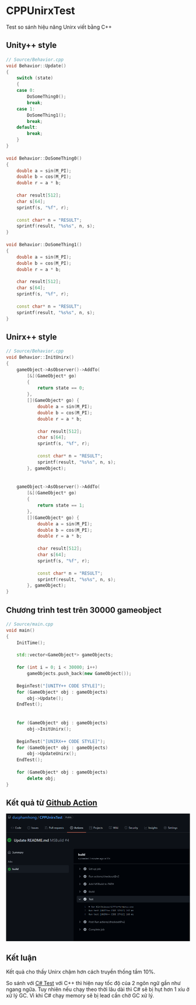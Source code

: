 # CPPUnirxTest

Test so sánh hiệu năng Unirx viết bằng C++

## Unity++ style
```C++
// Source/Behavior.cpp
void Behavior::Update()
{
	switch (state)
	{
	case 0:
		DoSomeThing0();
		break;
	case 1:
		DoSomeThing1();
		break;
	default:
		break;
	}
}

void Behavior::DoSomeThing0()
{
	double a = sin(M_PI);
	double b = cos(M_PI);
	double r = a * b;

	char result[512];
	char s[64];
	sprintf(s, "%f", r);

	const char* n = "RESULT";
	sprintf(result, "%s%s", n, s);
}

void Behavior::DoSomeThing1()
{
	double a = sin(M_PI);
	double b = cos(M_PI);
	double r = a * b;

	char result[512];
	char s[64];
	sprintf(s, "%f", r);

	const char* n = "RESULT";
	sprintf(result, "%s%s", n, s);
}

```

## Unirx++ style
```C++
// Source/Behavior.cpp
void Behavior::InitUnirx()
{
	gameObject->AsObserver()->AddTo(
		[&](GameObject* go)
		{
			return state == 0;
		},
		[](GameObject* go) {
			double a = sin(M_PI);
			double b = cos(M_PI);
			double r = a * b;

			char result[512];
			char s[64];
			sprintf(s, "%f", r);

			const char* n = "RESULT";
			sprintf(result, "%s%s", n, s);
		}, gameObject);


	gameObject->AsObserver()->AddTo(
		[&](GameObject* go)
		{
			return state == 1;
		},
		[](GameObject* go) {
			double a = sin(M_PI);
			double b = cos(M_PI);
			double r = a * b;

			char result[512];
			char s[64];
			sprintf(s, "%f", r);

			const char* n = "RESULT";
			sprintf(result, "%s%s", n, s);
		}, gameObject);
}
```

## Chương trình test trên 30000 gameobject
```C++
// Source/main.cpp
void main()
{
	InitTime();

	std::vector<GameObject*> gameObjects;

	for (int i = 0; i < 30000; i++)
		gameObjects.push_back(new GameObject());

	BeginTest("[UNITY++ CODE STYLE]");
	for (GameObject* obj : gameObjects)
		obj->Update();
	EndTest();


	for (GameObject* obj : gameObjects)
		obj->InitUnirx();

	BeginTest("[UNIRX++ CODE STYLE]");
	for (GameObject* obj : gameObjects)
		obj->UpdateUnirx();
	EndTest();

	for (GameObject* obj : gameObjects)
		delete obj;
}
```

## Kết quả từ [Github Action](https://github.com/ducphamhong/CPPUnirxTest/runs/3781299583?check_suite_focus=true)
<img src="Image/Unirx.png"/>

## Kết luận
Kết quả cho thấy Unirx chậm hơn cách truyền thống tầm 10%.

So sánh với [C# Test](https://github.com/ducphamhong/CShaftUnityUnirxTest) với C++ thì hiện nay tốc độ của 2 ngôn ngữ gần như ngang ngữa.
Tuy nhiên nếu chạy theo thời lâu dài thì C# sẽ bị hụt hơn 1 xíu ở xử lý GC. Vì khi C# chạy memory sẽ bị lead cần chờ GC xử lý.

